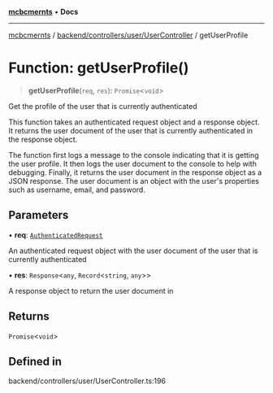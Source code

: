 [**mcbcmernts**](../../../../../README.md) • **Docs**

---

[mcbcmernts](../../../../../modules.md) /
[backend/controllers/user/UserController](../README.md) / getUserProfile

# Function: getUserProfile()

> **getUserProfile**(`req`, `res`): `Promise`\<`void`\>

Get the profile of the user that is currently authenticated

This function takes an authenticated request object and a response object. It
returns the user document of the user that is currently authenticated in the
response object.

The function first logs a message to the console indicating that it is getting
the user profile. It then logs the user document to the console to help with
debugging. Finally, it returns the user document in the response object as a
JSON response. The user document is an object with the user's properties such as
username, email, and password.

## Parameters

• **req**:
[`AuthenticatedRequest`](../../../../middleware/authMiddleware/interfaces/AuthenticatedRequest.md)

An authenticated request object with the user document of the user that is
currently authenticated

• **res**: `Response`\<`any`, `Record`\<`string`, `any`\>\>

A response object to return the user document in

## Returns

`Promise`\<`void`\>

## Defined in

backend/controllers/user/UserController.ts:196

